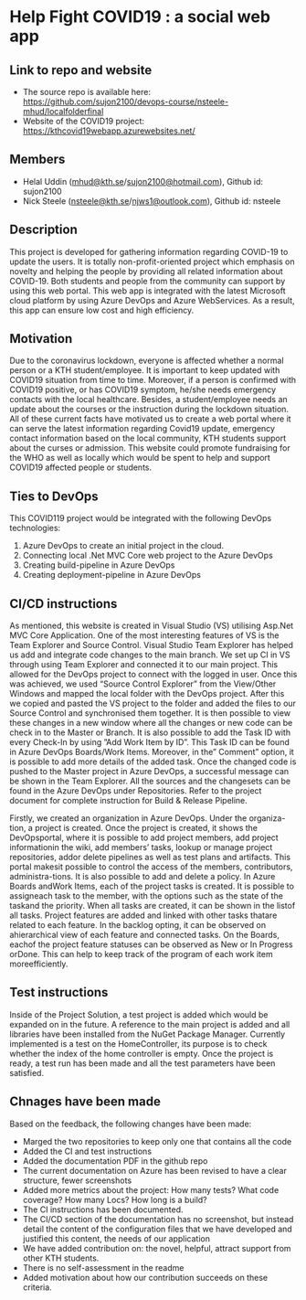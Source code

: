 # Help Fight COVID19 : a social web app

## Link to repo and website
* The source repo is available here: https://github.com/sujon2100/devops-course/nsteele-mhud/localfolderfinal
* Website of the COVID19 project: https://kthcovid19webapp.azurewebsites.net/

## Members
* Helal Uddin (mhud@kth.se/sujon2100@hotmail.com), Github id: sujon2100
* Nick Steele (nsteele@kth.se/njws1@outlook.com), Github id: nsteele

## Description
This project is developed for gathering information regarding COVID-19 to update the users. It is totally non-profit-oriented project which emphasis on novelty and helping the people by providing all related information about COVID-19. Both students and people from the community can support by using this web portal. This web app is integrated with the latest Microsoft cloud platform by using Azure DevOps and Azure WebServices. As a result, this app can ensure low cost and high efficiency.
## Motivation
Due to the coronavirus lockdown, everyone is affected whether a normal person or a KTH student/employee. It is important to keep updated with COVID19 situation from time to time. Moreover, if a person is confirmed with COVID19 positive, or has COVID19 symptom, he/she needs emergency contacts with the local healthcare. Besides, a student/employee needs an update about the courses or the instruction during the lockdown situation. All of these current facts have motivated us to create a web portal where it can serve the latest information regarding Covid19 update, emergency contact information based on the local community, KTH students support about the curses or admission. This website could promote fundraising for the WHO as well as locally which would be spent to help and support COVID19 affected people or students.
## Ties to DevOps
This COVID119 project would be integrated with the following DevOps technologies:
1. Azure DevOps to create an initial project in the cloud.
2. Connecting local .Net MVC Core web project to the Azure DevOps
3. Creating build-pipeline in Azure DevOps
4. Creating deployment-pipeline in Azure DevOps

## CI/CD instructions
As mentioned, this website is created in Visual Studio (VS) utilising Asp.Net MVC Core Application. One of the most interesting features of VS is the Team Explorer and Source Control. Visual Studio Team Explorer has helped us add and integrate code changes to the main branch. We set up CI in VS through using Team Explorer and connected it to our main project. This allowed for the DevOps project to connect with the logged in user. Once this was achieved, we used “Source Control Explorer” from the View/Other Windows and mapped the local folder with the DevOps project. After this we copied and pasted the VS project to the folder and added the files to our Source Control and synchronised them together. It is then possible to view these changes in a new window where all the changes or new code can be check in to the Master or Branch. It is also possible to add the Task ID with every Check-In by using ”Add Work Item by ID”. This Task ID can be found in Azure DevOps Boards/Work Items. Moreover, in the” Comment” option, it is possible to add more details of the added task. Once the changed code is pushed to the Master project in Azure DevOps, a successful message can be shown in the Team Explorer. All the sources and the changesets can be found in the Azure DevOps under Repositories. Refer to the project document for complete instruction for Build & Release Pipeline.

Firstly, we created an organization in Azure DevOps.  Under the organiza-tion, a project is created.  Once the project is created, it shows the DevOpsportal, where it is possible to add project members, add project informationin the wiki, add members’ tasks, lookup or manage project repositories, addor  delete  pipelines  as  well  as  test  plans  and  artifacts.   This  portal  makesit possible to control the access of the members, contributors, administra-tions.  It is also possible to add and delete a policy.  In Azure Boards andWork  Items,  each  of  the  project  tasks  is  created.   It  is  possible  to  assigneach  task  to  the  member,  with  the  options  such  as  the  state  of  the  taskand  the  priority.   When  all  tasks  are  created,  it  can  be  shown  in  the  listof  all  tasks.   Project  features  are  added  and  linked  with  other  tasks  thatare related to each feature.  In the backlog opting, it can be observed on ahierarchical view of each feature and connected tasks.  On the Boards, eachof  the  project  feature  statuses  can  be  observed  as  New  or  In  Progress  orDone.  This can help to keep track of the program of each work item moreefficiently.

## Test instructions
Inside of the Project Solution, a test project is added which would be expanded on in the future. A reference to the main project is added and all libraries have been installed from the NuGet Package Manager. Currently implemented is a test on the HomeController, its purpose is to check whether the index of the home controller is empty. Once the project is ready, a test run has been made and all the test parameters have been satisfied.

## Chnages have been made
Based on the feedback, the following changes have been made:
* Marged the two repositories to keep only one that contains all the
code
* Added the CI and test instructions
* Added the documentation PDF in the github repo
* The current documentation on Azure has been revised to have a clear
structure, fewer screenshots
* Added more metrics about the project: How many tests? What code coverage? How many Locs? How long is a build?
* The CI instructions has been documented. 
* The CI/CD section of the documentation has no screenshot, but instead detail the content of
the configuration files that we have developed and justified this content,  the needs of our application
* We have added contribution on: the novel, helpful, attract support from other KTH students. 
* There is no self-assessment in the readme 
* Added motivation about how our contribution succeeds on these criteria.
